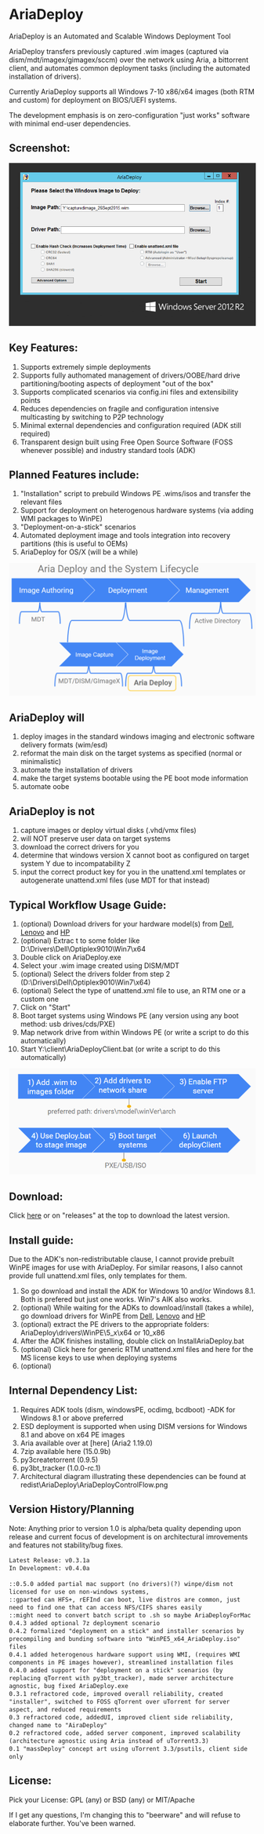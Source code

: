 # AriaDeploy

AriaDeploy is an Automated and Scalable Windows Deployment Tool

AriaDeploy transfers previously captured .wim images (captured via dism/mdt/imagex/gimagex/sccm) over the network using Aria, a bittorrent client, and automates common deployment tasks (including the automated installation of drivers).

Currently AriaDeploy supports all Windows 7-10 x86/x64 images (both RTM and custom) for deployment on BIOS/UEFI systems.

The development emphasis is on zero-configuration "just works" software with minimal end-user dependencies.

## Screenshot:

![screenshot1](redist/AriaDeploy/docs/AriaDeployPic.png)

## Key Features:

1. Supports extremely simple deployments
2. Supports fully authomated management of drivers/OOBE/hard drive partitioning/booting aspects of deployment "out of the box"
3. Supports complicated scenarios via config.ini files and extensibility points
4. Reduces dependencies on fragile and configuration intensive multicasting by switching to P2P technology
5. Minimal external dependencies and configuration required (ADK still required)
6. Transparent design built using Free Open Source Software (FOSS whenever possible) and industry standard tools (ADK)

## Planned Features include:

1. "Installation" script to prebuild Windows PE .wims/isos and transfer the relevant files
2. Support for deployment on heterogenous hardware systems (via adding WMI packages to WinPE)
3. "Deployment-on-a-stick" scenarios
4. Automated deployment image and tools integration into recovery partitions (this is useful to OEMs)
5. AriaDeploy for OS/X (will be a while)

![screenshot1](redist/AriaDeploy/docs/AriaSystemLifecycle.png)

## AriaDeploy will

1. deploy images in the standard windows imaging and electronic software delivery formats (wim/esd)
2. reformat the main disk on the target systems as specified (normal or minimalistic)
3. automate the installation of drivers
4. make the target systems bootable using the PE boot mode information
5. automate oobe

## AriaDeploy is not

1. capture images or deploy virtual disks (.vhd/vmx files)
2. will NOT preserve user data on target systems
3. download the correct drivers for you
4. determine that windows version X cannot boot as configured on target system Y due to incompatability Z
5. input the correct product key for you in the unattend.xml templates or autogenerate unattend.xml files (use MDT for that instead)

## Typical Workflow Usage Guide:

1. (optional) Download drivers for your hardware model(s) from [Dell](http://en.community.dell.com/techcenter/enterprise-client/w/wiki/2065.dell-command-deploy-driver-packs-for-enterprise-client-os-deployment), [Lenovo](https://support.lenovo.com/us/en/documents/ht074984) and [HP](http://www8.hp.com/us/en/ads/clientmanagement/drivers-pack.html) 
2. (optional) Extrac	t to some folder like D:\Drivers\Dell\Optiplex9010\Win7\x64
3. Double click on AriaDeploy.exe
4. Select your .wim image created using DISM/MDT
5. (optional) Select the drivers folder from step 2 (D:\Drivers\Dell\Optiplex9010\Win7\x64)
6. (optional) Select the type of unattend.xml file to use, an RTM one or a custom one
7. Click on "Start"
8. Boot target systems using Windows PE (any version using any boot method: usb drives/cds/PXE) 
9. Map network drive from within Windows PE (or write a script to do this automatically)
10. Start Y:\client\AriaDeployClient.bat (or write a script to do this automatically)

![screenshot1](redist/AriaDeploy/docs/AriaDeployWorkflow.png)

## Download:

Click [here](https://www.google.com) or on "releases" at the top to download the latest version.

## Install guide:

Due to the ADK's non-redistributable clause, I cannot provide prebuilt WinPE images for use with AriaDeploy. For similar reasons, I also cannot provide full unattend.xml files, only templates for them.

1. So go download and install the ADK for Windows 10 and/or Windows 8.1. Both is prefered but just one works. Win7's AIK also works.
2. (optional) While waiting for the ADKs to download/install (takes a while), go download drivers for WinPE from  [Dell](http://en.community.dell.com/techcenter/enterprise-client/w/wiki/2065.dell-command-deploy-driver-packs-for-enterprise-client-os-deployment), [Lenovo](https://support.lenovo.com/us/en/documents/ht074984) and [HP](http://www8.hp.com/us/en/ads/clientmanagement/drivers-pack.html) 
3. (optional) extract the PE drivers to the appropriate folders: AriaDeploy\drivers\WinPE\5_x\x64 or 10_x86
4. After the ADK finishes installing, double click on InstallAriaDeploy.bat
5. (optional) Click here for generic RTM unattend.xml files and here for the MS license keys to use when deploying systems
6. (optional) 

## Internal Dependency List:

1. Requires ADK tools (dism, windowsPE, ocdimg, bcdboot) -ADK for Windows 8.1 or above preferred
2. ESD deployment is supported when using DISM versions for Windows 8.1 and above on x64 PE images
3. Aria available over at [here] (Aria2 1.19.0)
4. 7zip available here (15.0.9b)
5. py3createtorrent (0.9.5)
6. py3bt_tracker (1.0.0-rc.1)
7. Architectural diagram illustrating these dependencies can be found at redist\AriaDeploy\AriaDeployControlFlow.png

## Version History/Planning

Note: Anything prior to version 1.0 is alpha/beta quality depending upon release and current focus of development is on architectural imrovements and features not stability/bug fixes.

```
Latest Release: v0.3.1a
In Development: v0.4.0a

::0.5.0 added partial mac support (no drivers)(?) winpe/dism not licensed for use on non-windows systems, 
::gparted can HFS+, rEFInd can boot, live distros are common, just need to find one that can access NFS/CIFS shares easily
::might need to convert batch script to .sh so maybe AriaDeployForMac
0.4.3 added optional 7z deployment scenario
0.4.2 formalized "deployment on a stick" and installer scenarios by precompiling and bunding software into "WinPE5_x64_AriaDeploy.iso" files
0.4.1 added heterogenous hardware support using WMI, (requires WMI components in PE images however), streamlined installation files
0.4.0 added support for "deployment on a stick" scenarios (by replacing qTorrent with py3bt_tracker), made server architecture agnostic, bug fixed AriaDeploy.exe
0.3.1 refractored code, improved overall reliability, created "installer", switched to FOSS qTorrent over uTorrent for server aspect, and reduced requirements
0.3 refractored code, addedUI, improved client side reliability, changed name to "AiraDeploy"
0.2 refractored code, added server component, improved scalability (architecture agnostic using Aria instead of uTorrent3.3)
0.1 "massDeploy" concept art using uTorrent 3.3/psutils, client side only
```

## License:
Pick your License: GPL (any) or BSD (any) or MIT/Apache

If I get any questions, I'm changing this to "beerware" and will refuse to elaborate further. You've been warned.
